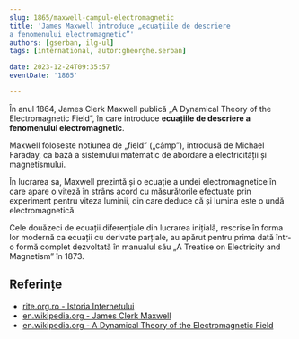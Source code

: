 ```yaml
---
slug: 1865/maxwell-campul-electromagnetic
title: 'James Maxwell introduce „ecuațiile de descriere
a fenomenului electromagnetic”'
authors: [gserban, ilg-ul]
tags: [international, autor:gheorghe.serban]

date: 2023-12-24T09:35:57
eventDate: '1865'

---
```


În anul 1864, James Clerk Maxwell publică „A Dynamical Theory of the
Electromagnetic Field”, în care introduce **ecuațiile de descriere
a fenomenului electromagnetic**.

<!-- truncate -->

Maxwell foloseste notiunea de „field” („câmp”), introdusă de
Michael Faraday, ca bază a sistemului matematic de abordare a
electricității și magnetismului.

În lucrarea sa, Maxwell prezintă și o ecuație a undei electromagnetice
în care apare o viteză în strâns acord cu măsurătorile efectuate
prin experiment pentru viteza luminii, din care deduce că și lumina
este o undă electromagnetică.

Cele douăzeci de ecuații diferențiale din lucrarea inițială,
rescrise în forma lor modernă ca ecuații
cu derivate parțiale, au apărut pentru prima dată într-o formă
complet dezvoltată în manualul său „A Treatise on Electricity
and Magnetism” în 1873.

## Referințe

- [rite.org.ro - Istoria Internetului](https://rite.org.ro/istoria-internetului/)
- [en.wikipedia.org - James Clerk Maxwell](https://en.wikipedia.org/wiki/James_Clerk_Maxwell)
- [en.wikipedia.org - A Dynamical Theory of the Electromagnetic Field](https://en.wikipedia.org/wiki/A_Dynamical_Theory_of_the_Electromagnetic_Field)
